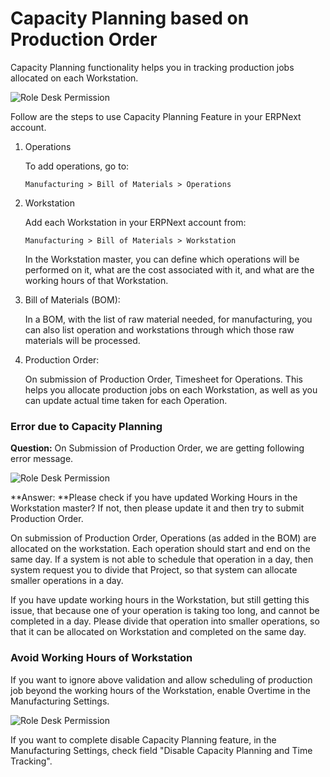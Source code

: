 <!-- add-breadcrumbs -->
# Capacity Planning based on Production Order

Capacity Planning functionality helps you in tracking production jobs allocated on each Workstation.

<img alt="Role Desk Permission" class="screenshot" src="/docs/assets/img/articles/capacity-1.png">

Follow are the steps to use Capacity Planning Feature in your ERPNext account.

1.  Operations  

    To add operations, go to:  

    `Manufacturing > Bill of Materials > Operations`

2.  Workstation  

    Add each Workstation in your ERPNext account from:  

    `Manufacturing > Bill of Materials > Workstation` 

    In the Workstation master, you can define which operations will be performed on it, what are the cost associated with it, and what are the working hours of that Workstation.  

3.  Bill of Materials (BOM):  

    In a BOM, with the list of raw material needed, for manufacturing, you can also list operation and workstations through which those raw materials will be processed.  

4.  Production Order:  

    On submission of Production Order, Timesheet for Operations. This helps you allocate production jobs on each Workstation, as well as you can update actual time taken for each Operation.  

### Error due to Capacity Planning

**Question:** On Submission of Production Order, we are getting following error message.

<img alt="Role Desk Permission" class="screenshot" src="/docs/assets/img/articles/capacity-2.png">

**Answer: **Please check if you have updated Working Hours in the Workstation master? If not, then please update it and then try to submit Production Order.

On submission of Production Order, Operations (as added in the BOM) are allocated on the workstation. Each operation should start and end on the same day. If a system is not able to schedule that operation in a day, then system request you to divide that Project, so that system can allocate smaller operations in a day.

If you have update working hours in the Workstation, but still getting this issue, that because one of your operation is taking too long, and cannot be completed in a day. Please divide that operation into smaller operations, so that it can be allocated on Workstation and completed on the same day.

### Avoid Working Hours of Workstation

If you want to ignore above validation and allow scheduling of production job beyond the working hours of the Workstation, enable
Overtime in the Manufacturing Settings.

<img alt="Role Desk Permission" class="screenshot" src="/docs/assets/img/articles/capacity-3.png">

If you want to complete disable Capacity Planning feature, in the Manufacturing Settings, check field "Disable Capacity Planning and Time Tracking".

